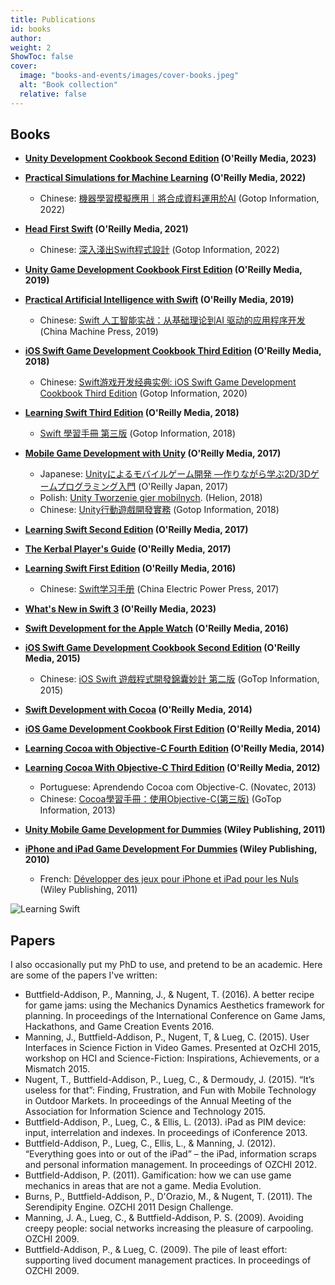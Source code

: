 ```yaml
---
title: Publications
id: books
author: 
weight: 2
ShowToc: false
cover:
  image: "books-and-events/images/cover-books.jpeg"
  alt: "Book collection"
  relative: false
---
```


## Books

* **[Unity Development Cookbook Second Edition](https://www.oreilly.com/library/view/unity-development-cookbook/9781098113704/) (O'Reilly Media, 2023)**

* **[Practical Simulations for Machine Learning](https://www.oreilly.com/library/view/practical-simulations-for/9781492089919/) (O'Reilly Media, 2022)**
  * Chinese: [機器學習模擬應用｜將合成資料運用於AI](https://www.gotop.com.tw/books/BookDetails.aspx?Types=v&bn=A715#) (Gotop Information, 2022)

* **[Head First Swift](https://www.oreilly.com/library/view/head-first-swift/9781491923184/) (O'Reilly Media, 2021)**
  * Chinese: [深入淺出Swift程式設計](https://www.gotop.com.tw/books/BookDetails.aspx?Types=v&bn=A550) (Gotop Information, 2022)

* **[Unity Game Development Cookbook First Edition](https://www.oreilly.com/library/view/unity-game-development/9781491999141/) (O'Reilly Media, 2019)**

* **[Practical Artificial Intelligence with Swift](https://www.oreilly.com/library/view/practical-artificial-intelligence/9781492044802/) (O'Reilly Media, 2019)**
  * Chinese: [Swift 人工智能实战：从基础理论到AI 驱动的应用程序开发](https://www.oreilly.com/library/view/swift-ai/9787111675389/) (China Machine Press, 2019)

* **[iOS Swift Game Development Cookbook Third Edition](https://www.oreilly.com/library/view/ios-swift-game/9781491999073/) (O'Reilly Media, 2018)**
  * Chinese: [Swift游戏开发经典实例: iOS Swift Game Development Cookbook Third Edition](https://www.oreilly.com/library/view/swift/9787519840129/) (Gotop Information, 2020)

* **[Learning Swift Third Edition](https://www.oreilly.com/library/view/learning-swift-3rd/9781491987568/) (O'Reilly Media, 2018)**
  * [Swift 學習手冊 第三版](https://www.gotop.com.tw/books/BookDetails.aspx?Types=v&bn=A558) (Gotop Information, 2018)

* **[Mobile Game Development with Unity](https://www.oreilly.com/library/view/mobile-game-development/9781491944738/) (O'Reilly Media, 2017)**
  * Japanese: [Unityによるモバイルゲーム開発 ―作りながら学ぶ2D/3Dゲームプログラミング入門](https://www.oreilly.com/library/view/unity-2d3d/9784873118505/) (O'Reilly Japan, 2017)
  * Polish: [Unity Tworzenie gier mobilnych](https://www.oreilly.com/library/view/unity/9781098125011/). (Helion, 2018)
  * Chinese: [Unity行動遊戲開發實務](https://www.gotop.com.tw/books/BookDetails.aspx?Types=v&bn=A445) (Gotop Information, 2018)

* **[Learning Swift Second Edition](https://www.oreilly.com/library/view/learning-swift-2nd/9781491967058/) (O'Reilly Media, 2017)**

* **[The Kerbal Player's Guide](https://www.oreilly.com/library/view/the-kerbal-players/9781491913475/) (O'Reilly Media, 2017)**

* **[Learning Swift First Edition](https://www.oreilly.com/library/view/learning-swift/9781491940730/) (O'Reilly Media, 2016)**
  * Chinese: [Swift学习手册](https://www.oreilly.com/library/view/swift/9787519803223/) (China Electric Power Press, 2017)

* **[What's New in Swift 3](https://www.oreilly.com/library/view/whats-new-in/9781492049050/) (O'Reilly Media, 2023)**

* **[Swift Development for the Apple Watch](https://www.oreilly.com/library/view/swift-development-for/9781491925263/) (O'Reilly Media, 2016)**

* **[iOS Swift Game Development Cookbook Second Edition](https://www.oreilly.com/library/view/ios-swift-game/9781491920794/) (O'Reilly Media, 2015)**
  * Chinese: [iOS Swift 遊戲程式開發錦囊妙計 第二版](https://www.oreilly.com/library/view/ios-swift/9789863479048/) (GoTop Information, 2015)

* **[Swift Development with Cocoa](https://www.oreilly.com/library/view/swift-development-with/9781491909683/) (O'Reilly Media, 2014)**

* **[iOS Game Development Cookbook First Edition](https://www.oreilly.com/library/view/ios-game-development/9781449369644/) (O'Reilly Media, 2014)**

* **[Learning Cocoa with Objective-C Fourth Edition](https://www.oreilly.com/library/view/learning-cocoa-with/9781491901380/) (O'Reilly Media, 2014)**

* **[Learning Cocoa With Objective-C Third Edition](https://www.oreilly.com/library/view/learning-cocoa-with/9781449355432/) (O'Reilly Media, 2012)**
  * Portuguese: Aprendendo Cocoa com Objective-C. (Novatec, 2013)
  * Chinese: [Cocoa學習手冊：使用Objective-C(第三版)](https://www.oreilly.com/library/view/cocoa-objective-c/9789862768136/) (GoTop Information, 2013)

* **[Unity Mobile Game Development for Dummies](https://search.worldcat.org/title/751100288) (Wiley Publishing, 2011)**

* **[iPhone and iPad Game Development For Dummies](https://www.wiley.com/en-gb/iPhone+and+iPad+Game+Development+For+Dummies-p-9780470599105) (Wiley Publishing, 2010)**
  * French: [Développer des jeux pour iPhone et iPad pour les Nuls](https://search.worldcat.org/title/717622899) (Wiley Publishing, 2011)

![Learning Swift](/books-and-events/images/books-ls.jpg)

## Papers

I also occasionally put my PhD to use, and pretend to be an academic. Here are some of the papers I've written:

* Buttfield-Addison, P., Manning, J., & Nugent, T. (2016). A better recipe for game jams: using the Mechanics Dynamics Aesthetics framework for planning. In proceedings of the International Conference on Game Jams, Hackathons, and Game Creation Events 2016.
* Manning, J., Buttfield-Addison, P., Nugent, T, & Lueg, C. (2015). User Interfaces in Science Fiction in Video Games. Presented at OzCHI 2015, workshop on HCI and Science-Fiction: Inspirations, Achievements, or a Mismatch 2015.
* Nugent, T., Buttfield-Addison, P., Lueg, C., & Dermoudy, J. (2015). “It’s useless for that”: Finding, Frustration, and Fun with Mobile Technology in Outdoor Markets. In proceedings of the Annual Meeting of the Association for Information Science and Technology 2015.
* Buttfield-Addison, P., Lueg, C., & Ellis, L. (2013). iPad as PIM device: input, interrelation and indexes. In proceedings of iConference 2013.
* Buttfield-Addison, P., Lueg, C., Ellis, L., & Manning, J. (2012). “Everything goes into or out of the iPad” – the iPad, information scraps and personal information management. In proceedings of OZCHI 2012.
* Buttfield-Addison, P. (2011). Gamification: how we can use game mechanics in areas that are not a game. Media Evolution.
* Burns, P., Buttfield-Addison, P., D'Orazio, M., & Nugent, T. (2011). The Serendipity Engine. OZCHI 2011 Design Challenge.
* Manning, J. A., Lueg, C., & Buttfield-Addison, P. S. (2009). Avoiding creepy people: social networks increasing the pleasure of carpooling. OZCHI 2009.
* Buttfield-Addison, P., & Lueg, C. (2009). The pile of least effort: supporting lived document management practices. In proceedings of OZCHI 2009.
